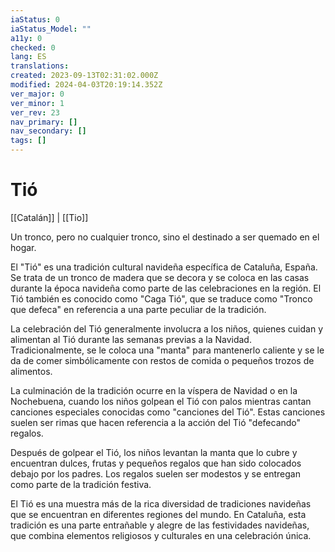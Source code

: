 ```yaml
---
iaStatus: 0
iaStatus_Model: ""
a11y: 0
checked: 0
lang: ES
translations: 
created: 2023-09-13T02:31:02.000Z
modified: 2024-04-03T20:19:14.352Z
ver_major: 0
ver_minor: 1
ver_rev: 23
nav_primary: []
nav_secondary: []
tags: []
---
```

# Tió

[[Catalán]] | [[Tio]]

Un tronco, pero no cualquier tronco, sino el destinado a ser quemado en el hogar.

El "Tió" es una tradición cultural navideña específica de Cataluña, España. Se trata de un tronco de madera que se decora y se coloca en las casas durante la época navideña como parte de las celebraciones en la región. El Tió también es conocido como "Caga Tió", que se traduce como "Tronco que defeca" en referencia a una parte peculiar de la tradición.

La celebración del Tió generalmente involucra a los niños, quienes cuidan y alimentan al Tió durante las semanas previas a la Navidad. Tradicionalmente, se le coloca una "manta" para mantenerlo caliente y se le da de comer simbólicamente con restos de comida o pequeños trozos de alimentos.

La culminación de la tradición ocurre en la víspera de Navidad o en la Nochebuena, cuando los niños golpean el Tió con palos mientras cantan canciones especiales conocidas como "canciones del Tió". Estas canciones suelen ser rimas que hacen referencia a la acción del Tió "defecando" regalos.

Después de golpear el Tió, los niños levantan la manta que lo cubre y encuentran dulces, frutas y pequeños regalos que han sido colocados debajo por los padres. Los regalos suelen ser modestos y se entregan como parte de la tradición festiva.

El Tió es una muestra más de la rica diversidad de tradiciones navideñas que se encuentran en diferentes regiones del mundo. En Cataluña, esta tradición es una parte entrañable y alegre de las festividades navideñas, que combina elementos religiosos y culturales en una celebración única.